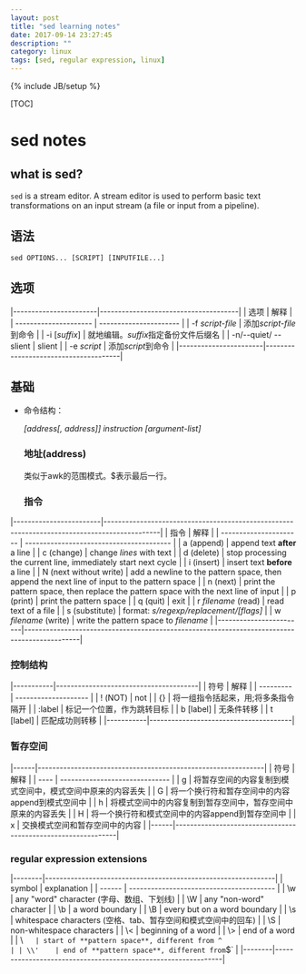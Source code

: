 ```yaml
---
layout: post
title: "sed learning notes"
date: 2017-09-14 23:27:45
description: ""
category: linux
tags: [sed, regular expression, linux]
---
```

{% include JB/setup %}

[TOC]

# sed notes

## what is sed?

`sed` is a stream editor. A stream editor is used to perform basic text transformations on an input stream (a file or input from a pipeline). 

## 语法

`sed OPTIONS... [SCRIPT] [INPUTFILE...]`

## 选项

|-----------------------|--------------------------------------|
| 选项                  | 解释                                 |
| --------------------- | ----------------------               |
| -f *script-file*      | 添加*script-file*到命令              |
| -i [*suffix*]         | 就地编辑。*suffix*指定备份文件后缀名 |
| -n/--quiet/ -- slient | slient                               |
| -e *script*           | 添加*script*到命令                   |
|-----------------------|--------------------------------------|

## 基础

- 命令结构：

  *[address[, address]] instruction [argument-list]*

  ### 地址(address)

  类似于awk的范围模式。$表示最后一行。

  ### 指令

|------------------------|---------------------------------------------------------------------------------------------|
| 指令                   | 解释                                                                                        |
| ---------------------- | ----------------------------------------                                                    |
| a (append)             | append text **after** a line                                                                |
| c (change)             | change *lines* with text                                                                    |
| d (delete)             | stop processing the current line, immediately start next cycle                              |
| i (insert)             | insert text **before** a line                                                               |
| N (next without write) | add a newline to the pattern space, then append the next line of input to the pattern space |
| n (next)               | print the pattern space, then replace the pattern space with the next line of input         |
| p (print)              | print the pattern space                                                                     |
| q (quit)               | exit                                                                                        |
| r *filename* (read)    | read text of a file                                                                         |
| s (substitute)         | format: *s/regexp/replacement/[flags]*                                                      |
| w *filename* (write)   | write the pattern space to *filename*                                                       |
|------------------------|---------------------------------------------------------------------------------------------|

  ### 控制结构

|-----------|---------------------------------------|
| 符号      | 解释                                  |
| --------- | --------------------                  |
| ! (NOT)   | not                                   |
| {}        | 将一组指令括起来，用$;$将多条指令隔开 |
| :label    | 标记一个位置，作为跳转目标            |
| b [label] | 无条件转移                            |
| t [label] | 匹配成功则转移                        |
|-----------|---------------------------------------|

  ### 暂存空间

|------|--------------------------------------------------------------|
| 符号 | 解释                                                         |
| ---- | ------------------------------                               |
| g    | 将暂存空间的内容复制到模式空间中，模式空间中原来的内容丢失   |
| G    | 将一个换行符和暂存空间中的内容append到模式空间中             |
| h    | 将模式空间中的内容复制到暂存空间中，暂存空间中原来的内容丢失 |
| H    | 将一个换行符和模式空间中的内容append到暂存空间中             |
| x    | 交换模式空间和暂存空间中的内容                               |
|------|--------------------------------------------------------------|

  ### regular expression extensions

|--------|---------------------------------------------------------------|
| symbol | explanation                                                   |
| ------ | ----------------------------------------                      |
| \w     | any "word" character (字母、数组、下划线)                     |
| \W     | any "non-word" character                                      |
| \b     | a word boundary                                               |
| \B     | every but on a word boundary                                  |
| \s     | whitespace characters (空格、tab、暂存空间和模式空间中的回车) |
| \S     | non-whitespace characters                                     |
| \\<    | beginning of a word                                           |
| \\>    | end of a word                                                 |
| \\`    | start of **pattern space**, different from ^                  |
| \\'    | end of **pattern space**, different from `$`                  |
|--------|---------------------------------------------------------------|

